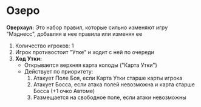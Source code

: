 # Озеро

**Оверхаул:** Это набор правил, которые сильно изменяют игру "Мэднесс", добавляя в нее правила или изменяя ее

1.  Количество игроков: 1
2.  Игрок противостоит "Утке" и ходит с ней по очереди
3.  **Ход Утки:**
    *   Открывается верхняя карта колоды ("Карта Утки")
    *   Действует по приоритету:
        1.  Атакует Поле Боя, если Карта Утки старше карты игрока
        2.  Атакует Босса, если атака полей невозможна и карта старше Босса (+1 очко Автоме)
        3.  Размещается на свободное поле, если атаки невозможны